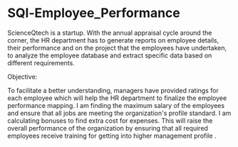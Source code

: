 # SQl-Employee_Performance
ScienceQtech is a startup. With the annual appraisal cycle around the corner, the HR department has to generate reports on employee details, their performance 
and on the project that the employees have undertaken, to analyze the employee database and extract specific data based on different requirements.

Objective:

To facilitate a better understanding, managers have provided ratings for each employee which will help the HR department to finalize the employee performance mapping. 
I am finding the maximum salary of the employees and ensure that all jobs are meeting the organization's profile standard. 
I am calculating bonuses to find extra cost for expenses. 
This will raise the overall performance of the organization by ensuring that all required employees receive training for getting into higher management profile .
